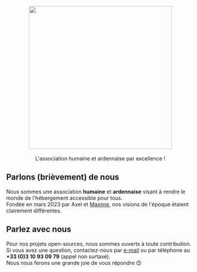 <div align="center">
  <img src="https://groupe-speed.cloud/logo.svg" width="383" />
  <br /><br />
  L'association humaine et ardennaise par excellence !
</div>

## Parlons (brièvement) de nous

Nous sommes une association **humaine** et **ardennaise** visant à rendre le monde de l'hébergement accessible pour tous. <br />
Fondée en mars 2023 par Axel et [Maxime](https://github.com/mponsart), nos visions de l'époque étaient clairement différentes.

## Parlez avec nous

Pour nos projets open-sources, nous sommes ouverts à toute contribution. <br />
Si vous avez une question, contactez-nous par [e-mail](mailto:contact@groupe-speed.cloud) ou par téléphone au **+33 (0)3 10 93 09 79** (appel non surtaxé). <br />
Nous nous ferons une grande joie de vous répondre 😊
